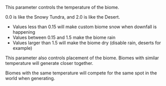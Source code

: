 This parameter controls the temperature of the biome.

0.0 is like the Snowy Tundra, and 2.0 is like the Desert.

* Values less than 0.15 will make custom biome snow when downfall is happening
* Values between 0.15 and 1.5 make the biome rain
* Values larger than 1.5 will make the biome dry (disable rain, deserts for example)

This parameter also controls placement of the biome. 
Biomes with similar temperature will generate closer together.

Biomes with the same temperature will compete for the same spot in the world when generating.
